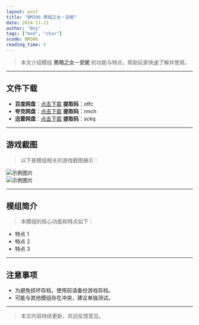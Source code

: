 ```yaml
---
layout: post
title: "BM306 黑暗之女－安妮"
date: 2024-11-21
author: "Bny"
tags: ["mod", "char"]
scode: BM306
reading_time: 5
---
```


> 本文介绍模组 **黑暗之女－安妮** 的功能与特点，帮助玩家快速了解并使用。

---





## 文件下载
- **百度网盘**：[点击下载](https://pan.baidu.com/s/1JSRiZeAmBvCmWgDr1IvFNg?pwd=otfc)  **提取码**：otfc  
- **夸克网盘**：[点击下载](https://pan.quark.cn/s/508af1fc22ae?pwd=rmch)  **提取码**：rmch  
- **迅雷网盘**：[点击下载](https://pan.xunlei.com/s/VOCCbTDcGMsB9vNnFIIGt1hOA1?pwd=sckq)  **提取码**：sckq  

---

## 游戏截图
> 以下是模组相关的游戏截图展示：

![示例图片](https://example.com/screenshot1.jpg)  
![示例图片](https://example.com/screenshot2.jpg)

---

## 模组简介
> 本模组的核心功能和特点如下：
- 特点 1
- 特点 2
- 特点 3

---

## 注意事项
- 为避免损坏存档，使用前请备份游戏存档。
- 可能与其他模组存在冲突，建议单独测试。

---

> 本文内容持续更新，欢迎反馈意见。
